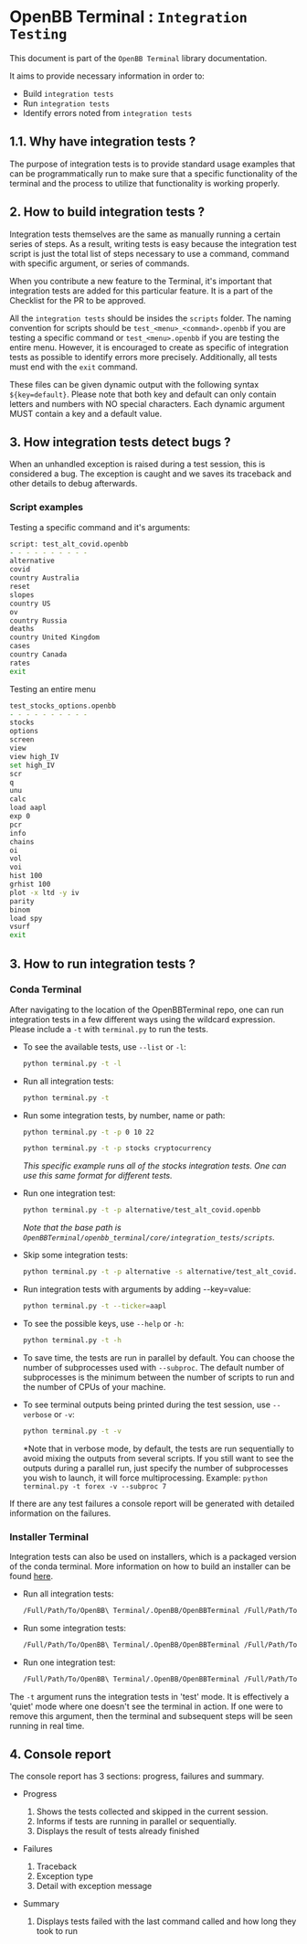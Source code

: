 # OpenBB Terminal : `Integration Testing`

This document is part of the `OpenBB Terminal` library documentation.

It aims to provide necessary information in order to:

- Build `integration tests`
- Run `integration tests`
- Identify errors noted from `integration tests`

## 1.1. Why have integration tests ?

The purpose of integration tests is to provide standard usage examples that can be programmatically run
to make sure that a specific functionality of the terminal and the process to utilize that functionality
is working properly.

## 2. How to build integration tests ?

Integration tests themselves are the same as manually running a certain series of steps. As a result,
writing tests is easy because the integration test script is just the total list of steps necessary to
use a command, command with specific argument, or series of commands.

When you contribute a new feature to the Terminal, it's important that integration tests are added for
this particular feature. It is a part of the Checklist for the PR to be approved.

All the `integration tests` should be insides the `scripts` folder. The naming convention for scripts
should be `test_<menu>_<command>.openbb` if you are testing a specific command or `test_<menu>.openbb`
if you are testing the entire menu. However, it is encouraged to create as specific of integration tests
as possible to identify errors more precisely. Additionally, all tests must end with the `exit` command.

These files can be given dynamic output with the following syntax `${key=default}`. Please note that
both key and default can only contain letters and numbers with NO special characters. Each dynamic
argument MUST contain a key and a default value.

## 3. How integration tests detect bugs ?

When an unhandled exception is raised during a test session, this is considered a bug. The exception is caught and we saves its traceback and other details to debug afterwards.

### Script examples

Testing a specific command and it's arguments:

```zsh
script: test_alt_covid.openbb
- - - - - - - - - -
alternative
covid
country Australia
reset
slopes
country US
ov
country Russia
deaths
country United Kingdom
cases
country Canada
rates
exit
```

Testing an entire menu

```zsh
test_stocks_options.openbb
- - - - - - - - - -
stocks
options
screen
view
view high_IV
set high_IV
scr
q
unu
calc
load aapl
exp 0
pcr
info
chains
oi
vol
voi
hist 100
grhist 100
plot -x ltd -y iv
parity
binom
load spy
vsurf
exit
```

## 3. How to run integration tests ?

### Conda Terminal

After navigating to the location of the OpenBBTerminal repo, one can run integration tests in a
few different ways using the wildcard expression. Please include a `-t` with `terminal.py` to run
the tests.

- To see the available tests, use `--list` or `-l`:

    ```zsh
    python terminal.py -t -l
    ```

- Run all integration tests:

    ```zsh
    python terminal.py -t
    ```

- Run some integration tests, by number, name or path:

    ```zsh
    python terminal.py -t -p 0 10 22
    ```

    ```zsh
    python terminal.py -t -p stocks cryptocurrency
    ```

    *This specific example runs all of the stocks integration tests. One can use this same format for different tests.*

- Run one integration test:

    ```zsh
    python terminal.py -t -p alternative/test_alt_covid.openbb
    ```

    *Note that the base path is `OpenBBTerminal/openbb_terminal/core/integration_tests/scripts`.*

- Skip some integration tests:

    ```zsh
    python terminal.py -t -p alternative -s alternative/test_alt_covid.openbb
    ```

- Run integration tests with arguments by adding --key=value:

    ```zsh
    python terminal.py -t --ticker=aapl
    ```

- To see the possible keys, use `--help` or `-h`:

    ```zsh
    python terminal.py -t -h
    ```

- To save time, the tests are run in parallel by default. You can choose the number of subprocesses used with `--subproc`. The default number of subprocesses is the minimum between the number of scripts to run and the number of CPUs of your machine.

- To see terminal outputs being printed during the test session, use `--verbose` or `-v`:

    ```zsh
    python terminal.py -t -v
    ```

    *Note that in verbose mode, by default, the tests are run sequentially to avoid mixing the outputs from several scripts. If you still want to see the outputs during a parallel run, just specify the number of subprocesses you wish to launch, it will force multiprocessing. Example: `python terminal.py -t forex -v --subproc 7`

If there are any test failures a console report will be generated with detailed information on the failures.

### Installer Terminal

Integration tests can also be used on installers, which is a packaged version of the conda terminal.
More information on how to build an installer can be found [here](/build/README.md).

- Run all integration tests:

    ```zsh
    /Full/Path/To/OpenBB\ Terminal/.OpenBB/OpenBBTerminal /Full/Path/To/OpenBBTerminal/OpenBBTerminal/scripts/*.openbb -t
    ```

- Run some integration tests:

    ```zsh
    /Full/Path/To/OpenBB\ Terminal/.OpenBB/OpenBBTerminal /Full/Path/To/OpenBBTerminal/OpenBBTerminal/scripts/test_stocks_*.openbb -t
    ```

- Run one integration test:

    ```zsh
    /Full/Path/To/OpenBB\ Terminal/.OpenBB/OpenBBTerminal /Full/Path/To/OpenBBTerminal/OpenBBTerminal/scripts/test_alt_covid.openbb -t
    ```

The `-t` argument runs the integration tests in 'test' mode. It is effectively a 'quiet' mode where one
doesn't see the terminal in action. If one were to remove this argument, then the terminal and subsequent
steps will be seen running in real time.

## 4. Console report

The console report has 3 sections: progress, failures and summary.

- Progress
    1. Shows the tests collected and skipped in the current session.
    2. Informs if tests are running in parallel or sequentially.
    3. Displays the result of tests already finished

- Failures
    1. Traceback
    2. Exception type
    3. Detail with exception message

- Summary
    1. Displays tests failed with the last command called and how long they took to run
